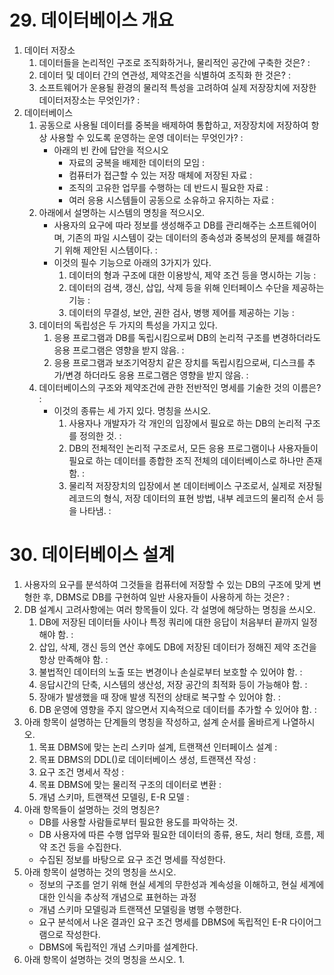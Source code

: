 # 29. 데이터베이스 개요

1. 데이터 저장소
   1. 데이터들을 논리적인 구조로 조직화하거나, 물리적인 공간에 구축한 것은?
      :
   2. 데이터 및 데이터 간의 연관성, 제약조건을 식별하여 조직화 한 것은?
      :
   3. 소프트웨어가 운용될 환경의 물리적 특성을 고려하여 실제 저장장치에 저장한 데이터저장소는 무엇인가?
      :
2. 데이터베이스
   1. 공동으로 사용될 데이터를 중복을 배제하여 통합하고, 저장장치에 저장하여 항상 사용할 수 있도록 운영하는 운영 데이터는 무엇인가?
      :
      - 아래의 빈 칸에 답안을 적으시오
        - 자료의 궁복을 배제한 데이터의 모임
          :
        - 컴퓨터가 접근할 수 있는 저장 매체에 저장된 자료
          :
        - 조직의 고유한 업무를 수행하는 데 반드시 필요한 자료
          :
        - 여러 응용 시스템들이 공동으로 소유하고 유지하는 자료
          :
   2. 아래에서 설명하는 시스템의 명칭을 적으시오.
      - 사용자의 요구에 따라 정보를 생성해주고 DB를 관리해주는 소프트웨어이며, 기존의 파일 시스템이 갖는 데이터의 종속성과 중복성의 문제를 해결하기 위해 제안된 시스템이다.
        :
      - 이것의 필수 기능으로 아래의 3가지가 있다.
        1. 데이터의 형과 구조에 대한 이용방식, 제약 조건 등을 명시하는 기능
           :
        2. 데이터의 검색, 갱신, 삽입, 삭제 등을 위해 인터페이스 수단을 제공하는 기능
           :
        3. 데이터의 무결성, 보안, 권한 검사, 병행 제어를 제공하는 기능
           :
   3. 데이터의 독립성은 두 가지의 특성을 가지고 있다.
      1. 응용 프로그램과 DB를 독립시킴으로써 DB의 논리적 구조를 변경하더라도 응용 프로그램은 영향을 받지 않음.
         :
      2. 응용 프로그램과 보조기억장치 같은 장치를 독립시킴으로써, 디스크를 추가/변경 하더라도 응용 프로그램은 영향을 받지 않음.
         :
   4. 데이터베이스의 구조와 제약조건에 관한 전반적인 명세를 기술한 것의 이름은?
      :
      - 이것의 종류는 세 가지 있다. 명칭을 쓰시오.
        1. 사용자나 개발자가 각 개인의 입장에서 필요로 하는 DB의 논리적 구조를 정의한 것.
           :
        2. DB의 전체적인 논리적 구조로서, 모든 응용 프로그램이나 사용자들이 필요로 하는 데이터를 종합한 조직 전체의 데이터베이스로 하나만 존재함.
           :
        3. 물리적 저장장치의 입장에서 본 데이터베이스 구조로서, 실제로 저장될 레코드의 형식, 저장 데이터의 표현 방법, 내부 레코드의 물리적 순서 등을 나타냄.
           :

# 30. 데이터베이스 설계

1. 사용자의 요구를 분석하여 그것들을 컴퓨터에 저장할 수 있는 DB의 구조에 맞게 변형한 후, DBMS로 DB를 구현하여 일반 사용자들이 사용하게 하는 것은?
   :
2. DB 설계시 고려사항에는 여러 항목들이 있다. 각 설명에 해당하는 명칭을 쓰시오.
   1. DB에 저장된 데이터들 사이나 특정 쿼리에 대한 응답이 처음부터 끝까지 일정해야 함.
      :
   2. 삽입, 삭제, 갱신 등의 연산 후에도 DB에 저장된 데이터가 정해진 제약 조건을 항상 만족해야 함.
      :
   3. 불법적인 데이터의 노출 또는 변경이나 손실로부터 보호할 수 있어야 함.
      :
   4. 응답시간의 단축, 시스템의 생산성, 저장 공간의 최적화 등이 가능해야 함.
      :
   5. 장애가 발생했을 때 장애 발생 직전의 상태로 복구할 수 있어야 함.
      :
   6. DB 운영에 영향을 주지 않으면서 지속적으로 데이터를 추가할 수 있어야 함.
      :
3. 아래 항목이 설명하는 단계들의 명칭을 작성하고, 설계 순서를 올바르게 나열하시오.
   1. 목표 DBMS에 맞는 논리 스키마 설계, 트랜잭션 인터페이스 설계
      :
   2. 목표 DBMS의 DDL()로 데이터베이스 생성, 트랜잭션 작성
      :
   3. 요구 조건 명세서 작성
      :
   4. 목표 DBMS에 맞는 물리적 구조의 데이터로 변환
      :
   5. 개념 스키마, 트랜잭션 모델링, E-R 모델
      :
4. 아래 항목들이 설명하는 것의 명칭은?
   - DB를 사용할 사람들로부터 필요한 용도를 파악하는 것.
   - DB 사용자에 따른 수행 업무와 필요한 데이터의 종류, 용도, 처리 형태, 흐름, 제약 조건 등을 수집한다.
   - 수집된 정보를 바탕으로 요구 조건 명세를 작성한다.
5. 아래 항목이 설명하는 것의 명칭을 쓰시오.
   - 정보의 구조를 얻기 위해 현실 세계의 무한성과 계속성을 이해하고, 현실 세계에 대한 인식을 추상적 개념으로 표현하는 과정
   - 개념 스키마 모델링과 트랜잭션 모델링을 병행 수행한다.
   - 요구 분석에서 나온 결과인 요구 조건 명세를 DBMS에 독립적인 E-R 다이어그램으로 작성한다.
   - DBMS에 독립적인 개념 스키마를 설계한다.
6. 아래 항목이 설명하는 것의 명칭을 쓰시오.
   1. 